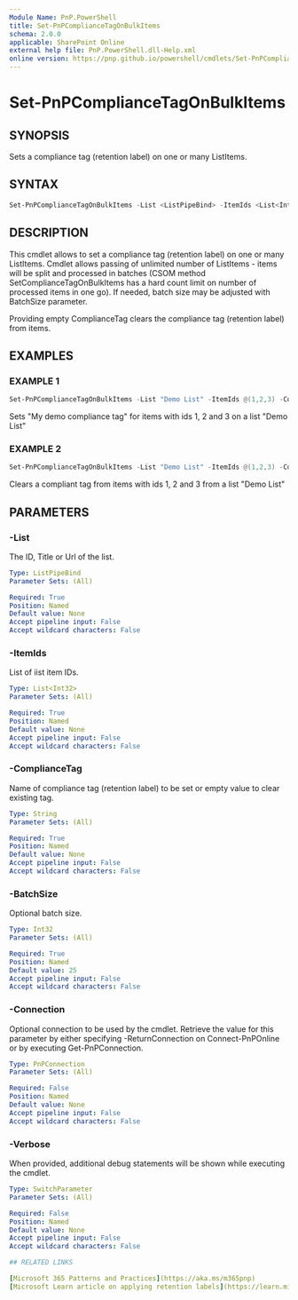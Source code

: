 ```yaml
---
Module Name: PnP.PowerShell
title: Set-PnPComplianceTagOnBulkItems
schema: 2.0.0
applicable: SharePoint Online
external help file: PnP.PowerShell.dll-Help.xml
online version: https://pnp.github.io/powershell/cmdlets/Set-PnPComplianceTagOnBulkItems.html
---
```

 
# Set-PnPComplianceTagOnBulkItems

## SYNOPSIS

Sets a compliance tag (retention label) on one or many ListItems. 

## SYNTAX

```powershell
Set-PnPComplianceTagOnBulkItems -List <ListPipeBind> -ItemIds <List<Int32>> -ComplianceTag <String> [-BatchSize <Int32>] [-Connection <PnPConnection>] [-Verbose]
```

## DESCRIPTION
This cmdlet allows to set a compliance tag (retention label) on one or many ListItems. Cmdlet allows passing of unlimited number of ListItems - items will be split and processed in batches (CSOM method SetComplianceTagOnBulkItems has a hard count limit on number of processed items in one go). If needed, batch size may be adjusted with BatchSize parameter.

Providing empty ComplianceTag clears the compliance tag (retention label) from items.

## EXAMPLES

### EXAMPLE 1
```powershell
Set-PnPComplianceTagOnBulkItems -List "Demo List" -ItemIds @(1,2,3) -ComplianceTag "My demo compliance tag"
```

Sets "My demo compliance tag" for items with ids 1, 2 and 3 on a list "Demo List"

### EXAMPLE 2
```powershell
Set-PnPComplianceTagOnBulkItems -List "Demo List" -ItemIds @(1,2,3) -ComplianceTag ""
```

Clears a compliant tag from items with ids 1, 2 and 3 from a list "Demo List"

## PARAMETERS

### -List
The ID, Title or Url of the list.

```yaml
Type: ListPipeBind
Parameter Sets: (All)

Required: True
Position: Named
Default value: None
Accept pipeline input: False
Accept wildcard characters: False
```

### -ItemIds
List of iist item IDs. 

```yaml
Type: List<Int32>
Parameter Sets: (All)

Required: True
Position: Named
Default value: None
Accept pipeline input: False
Accept wildcard characters: False
```

### -ComplianceTag
Name of compliance tag (retention label) to be set or empty value to clear existing tag.

```yaml
Type: String
Parameter Sets: (All)

Required: True
Position: Named
Default value: None
Accept pipeline input: False
Accept wildcard characters: False
```

### -BatchSize
Optional batch size.

```yaml
Type: Int32
Parameter Sets: (All)

Required: True
Position: Named
Default value: 25
Accept pipeline input: False
Accept wildcard characters: False
```

### -Connection
Optional connection to be used by the cmdlet. Retrieve the value for this parameter by either specifying -ReturnConnection on Connect-PnPOnline or by executing Get-PnPConnection.

```yaml
Type: PnPConnection
Parameter Sets: (All)

Required: False
Position: Named
Default value: None
Accept pipeline input: False
Accept wildcard characters: False
```

### -Verbose
When provided, additional debug statements will be shown while executing the cmdlet.

```yaml
Type: SwitchParameter
Parameter Sets: (All)

Required: False
Position: Named
Default value: None
Accept pipeline input: False
Accept wildcard characters: False

## RELATED LINKS

[Microsoft 365 Patterns and Practices](https://aka.ms/m365pnp)
[Microsoft Learn article on applying retention labels](https://learn.microsoft.com/en-us/sharepoint/dev/apis/csom-methods-for-applying-retention-labels)
